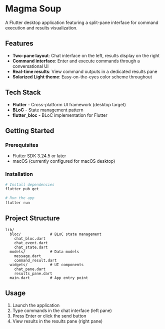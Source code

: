 # Magma Soup

A Flutter desktop application featuring a split-pane interface for command execution and results visualization.

## Features

- **Two-pane layout**: Chat interface on the left, results display on the right
- **Command interface**: Enter and execute commands through a conversational UI
- **Real-time results**: View command outputs in a dedicated results pane
- **Solarized Light theme**: Easy-on-the-eyes color scheme throughout

## Tech Stack

- **Flutter** - Cross-platform UI framework (desktop target)
- **BLoC** - State management pattern
- **flutter_bloc** - BLoC implementation for Flutter

## Getting Started

### Prerequisites

- Flutter SDK 3.24.5 or later
- macOS (currently configured for macOS desktop)

### Installation

```bash
# Install dependencies
flutter pub get

# Run the app
flutter run
```

## Project Structure

```
lib/
  bloc/             # BLoC state management
    chat_bloc.dart
    chat_event.dart
    chat_state.dart
  models/           # Data models
    message.dart
    command_result.dart
  widgets/          # UI components
    chat_pane.dart
    results_pane.dart
  main.dart         # App entry point
```

## Usage

1. Launch the application
2. Type commands in the chat interface (left pane)
3. Press Enter or click the send button
4. View results in the results pane (right pane)
